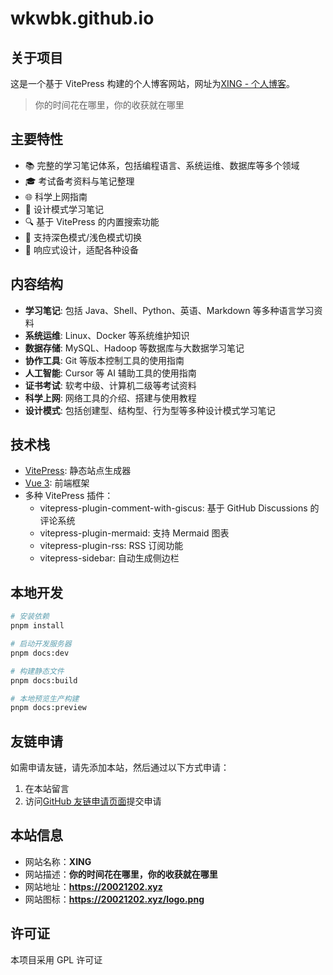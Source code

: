 # wkwbk.github.io

## 关于项目

这是一个基于 VitePress 构建的个人博客网站，网址为[XING - 个人博客](https://20021202.xyz)。

> 你的时间花在哪里，你的收获就在哪里

## 主要特性

- 📚 完整的学习笔记体系，包括编程语言、系统运维、数据库等多个领域
- 🎓 考试备考资料与笔记整理
- 🌐 科学上网指南
- 🧩 设计模式学习笔记
- 🔍 基于 VitePress 的内置搜索功能
- 🌙 支持深色模式/浅色模式切换
- 📱 响应式设计，适配各种设备

## 内容结构

- **学习笔记**: 包括 Java、Shell、Python、英语、Markdown 等多种语言学习资料
- **系统运维**: Linux、Docker 等系统维护知识
- **数据存储**: MySQL、Hadoop 等数据库与大数据学习笔记
- **协作工具**: Git 等版本控制工具的使用指南
- **人工智能**: Cursor 等 AI 辅助工具的使用指南
- **证书考试**: 软考中级、计算机二级等考试资料
- **科学上网**: 网络工具的介绍、搭建与使用教程
- **设计模式**: 包括创建型、结构型、行为型等多种设计模式学习笔记

## 技术栈

- [VitePress](https://vitepress.dev/): 静态站点生成器
- [Vue 3](https://vuejs.org/): 前端框架
- 多种 VitePress 插件：
  - vitepress-plugin-comment-with-giscus: 基于 GitHub Discussions 的评论系统
  - vitepress-plugin-mermaid: 支持 Mermaid 图表
  - vitepress-plugin-rss: RSS 订阅功能
  - vitepress-sidebar: 自动生成侧边栏

## 本地开发

```bash
# 安装依赖
pnpm install

# 启动开发服务器
pnpm docs:dev

# 构建静态文件
pnpm docs:build

# 本地预览生产构建
pnpm docs:preview
```

## 友链申请

如需申请友链，请先添加本站，然后通过以下方式申请：

1. 在本站留言
2. 访问[GitHub 友链申请页面](https://github.com/wkwbk/wkwbk.github.io/issues/1)提交申请

## 本站信息

- 网站名称：**XING**
- 网站描述：**你的时间花在哪里，你的收获就在哪里**
- 网站地址：**<https://20021202.xyz>**
- 网站图标：**<https://20021202.xyz/logo.png>**

## 许可证

本项目采用 GPL 许可证
